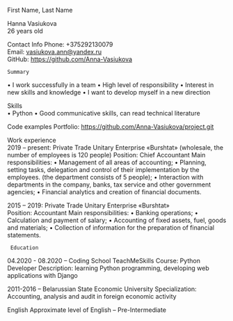   First Name, Last Name

Hanna Vasiukova  
26 years old
  
  Contact Info
Phone:  +375292130079     
Email: vasiukova.ann@yandex.ru                                                                                                 
GitHub: https://github.com/Anna-Vasiukova


	Summary
• I work successfully in a team
• High level of responsibility
• Interest in new skills and knowledge
• I want to develop myself in a new direction
	 
   Skills	
• Python
• Good communicative skills, can read technical literature
	
  Code examples	
Portfolio: https://github.com/Anna-Vasiukova/project.git

Work experience  
2019 – present: Private Trade Unitary Enterprise «Burshtat» (wholesale, the number of employees is 120 people)
Position: Chief Accountant
Main responsibilities: 
• Management of all areas of accounting;
• Planning, setting tasks, delegation and control of their implementation by the employees. (the department consists of 5 people);
• Interaction with departments in the company, banks, tax service and other government agencies;
• Financial analytics and creation of financial documents.

2015 – 2019: Private Trade Unitary Enterprise «Burshtat»  
Position: Accountant
Main responsibilities: 
• Banking operations;
• Calculation and payment of salary;
• Accounting of fixed assets, fuel, goods and materials;
• Collection of information for the preparation of financial statements.

	 Education  

04.2020 - 08.2020 – Coding School TeachMeSkills 
Course: Python Developer
Description: learning Python programming, developing web applications with Django

2011-2016 – Belarussian State Economic University
Specialization: Accounting, analysis and audit in foreign economic activity
	 
  English
Approximate level of English – Pre-Intermediate

